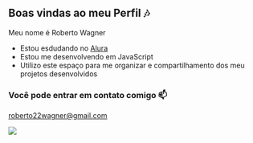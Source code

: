 ## Boas vindas ao meu Perfil 🎶

Meu nome é Roberto Wagner

- Estou esdudando no [Alura](http://www.alura.com.br)
- Estou me desenvolvendo em JavaScript
- Utilizo este espaço para me organizar e compartilhamento dos meu projetos desenvolvidos
### Você pode entrar em contato comigo 📫

roberto22wagner@gmail.com




![](https://media1.tenor.com/m/gpLODAu05x4AAAAC/spaceship-ignace-aleya.gif)
